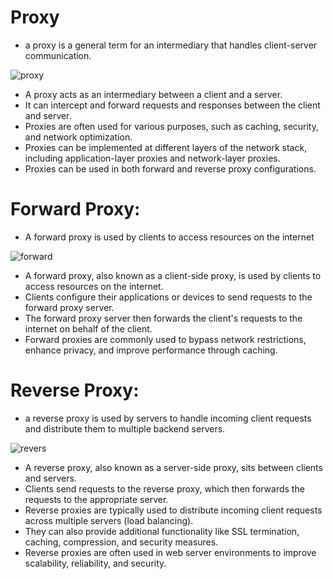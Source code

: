 # Proxy

* a proxy is a general term for an intermediary that handles client-server communication. 

![proxy]()

- A proxy acts as an intermediary between a client and a server.
- It can intercept and forward requests and responses between the client and server.
- Proxies are often used for various purposes, such as caching, security, and network optimization.
- Proxies can be implemented at different layers of the network stack, including application-layer proxies and network-layer proxies.
- Proxies can be used in both forward and reverse proxy configurations.

# Forward Proxy:

* A forward proxy is used by clients to access resources on the internet

![forward]()

- A forward proxy, also known as a client-side proxy, is used by clients to access resources on the internet.
- Clients configure their applications or devices to send requests to the forward proxy server.
- The forward proxy server then forwards the client's requests to the internet on behalf of the client.
- Forward proxies are commonly used to bypass network restrictions, enhance privacy, and improve performance through caching.

# Reverse Proxy:

* a reverse proxy is used by servers to handle incoming client requests and distribute them to multiple backend servers. 

![revers]()

- A reverse proxy, also known as a server-side proxy, sits between clients and servers.
- Clients send requests to the reverse proxy, which then forwards the requests to the appropriate server.
- Reverse proxies are typically used to distribute incoming client requests across multiple servers (load balancing).
- They can also provide additional functionality like SSL termination, caching, compression, and security measures.
- Reverse proxies are often used in web server environments to improve scalability, reliability, and security.